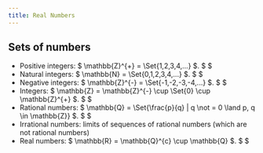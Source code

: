 ```yaml
---
title: Real Numbers
---
```


## Sets of numbers

- Positive integers: $ \mathbb{Z}^{+} = \Set{1,2,3,4,...} $. $ $
- Natural integers: $ \mathbb{N} = \Set{0,1,2,3,4,...} $. $ $
- Negative integers: $ \mathbb{Z}^{-} = \Set{-1,-2,-3,-4,...} $. $ $
- Integers: $ \mathbb{Z} = \mathbb{Z}^{-} \cup \Set{0} \cup \mathbb{Z}^{+}
  $. $
  $
- Rational numbers: $ \mathbb{Q} = \Set{\frac{p}{q} | q \not = 0 \land p, q \in
  \mathbb{Z}} $.
  $ $
- Irrational numbers: limits of sequences of rational numbers (which are not
  rational numbers)
- Real numbers: $ \mathbb{R} = \mathbb{Q}^{c} \cup \mathbb{Q} $. $ $
